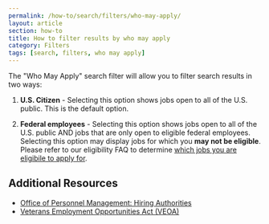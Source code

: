 ```yaml
---
permalink: /how-to/search/filters/who-may-apply/
layout: article
section: how-to
title: How to filter results by who may apply
category: Filters
tags: [search, filters, who may apply]
---
```


The "Who May Apply" search filter will allow you to filter search results in two ways:

1. **U.S. Citizen** - Selecting this option shows jobs open to all of the U.S. public. This is the default option.

2. **Federal employees**  - Selecting this option shows jobs open to all of the U.S. public AND jobs that are only open to eligible federal employees. Selecting this option may display jobs for which you <strong>may not be eligible</strong>. Please refer to our eligibility FAQ to determine [which jobs you are eligibile to apply for](../../../../faq/application/eligibility/).

## Additional Resources

* [Office of Personnel Management: Hiring Authorities](https://www.opm.gov/policy-data-oversight/hiring-information/hiring-authorities/)
* [Veterans Employment Opportunities Act (VEOA)](https://www.fedshirevets.gov/job/shav/index.aspx/)
